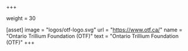 +++

weight = 30

[asset]
  image = "logos/otf-logo.svg"
  url = "https://www.otf.ca/"
  name = "Ontario Trillium Foundation (OTF)"
  text = "Ontario Trillium Foundation (OTF)"
+++


